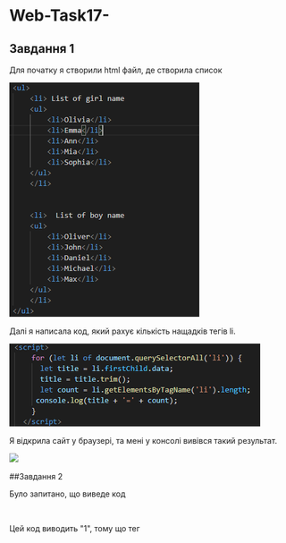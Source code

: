 # Web-Task17-
## Завдання 1 

Для початку я створили html файл, де створила список 

![](https://github.com/vladavasileva/Web-Task17-/blob/main/list.PNG) 

Далі я написала код, який рахує кількість нащадків тегів li. 

![](https://github.com/vladavasileva/Web-Task17-/blob/main/script.PNG)

Я відкрила сайт у браузері, та мені у консолі вивівся такий результат. 

![](https://github.com/vladavasileva/Web-Task17-/blob/main/%D0%971.PNG)

##Завдання 2 

Було запитано, що виведе код

![]()

Цей код виводить "1", тому що тег <script> є останнім 
  
![]() 
